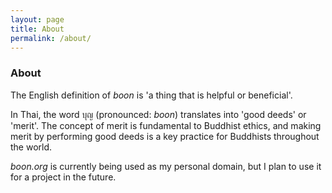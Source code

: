 ```yaml
---
layout: page
title: About
permalink: /about/
---
```


### About 

The English definition of _boon_ is 'a thing that is helpful or beneficial'.

In Thai, the word บุญ (pronounced: _boon_) translates into 'good deeds' or 'merit'. The concept of merit is fundamental to Buddhist ethics, and making merit by performing good deeds is a key practice for Buddhists throughout the world. 

_boon.org_ is currently being used as my personal domain, but I plan to use it for a project in the future.
